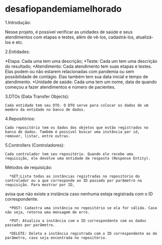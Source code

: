 # desafiopandemiamelhorado

1.Introdução:

  Nesse projeto, é possível verificar as unidades de saúde e seus atendimentos com etapas e testes, além de vê-los, cadastrá-los, atualizá-los e etc.

2.Entidades:

  *Etapa: Cada uma tem uma descrição;
  *Teste: Cada um tem uma descrição do resultado;
  *Atendimento: Cada atendimento tem suas etapas e testes. Elas podem ou não estarem relacionadas com pandemia ou sem possibilidade de contágio. Elas também tem sua data
inicial e tempo de atendimento.
  *Unidade de saúde: Cada uma tem um nome, data de quando começou a fazer atendimentos e número de pacientes.

3.DTOs (Data Transfer Objects):

    Cada entidade tem seu DTO. O DTO serve para colocar os dados de um membro da entidade no banco de dados.
  
4.Repositórios:

    Cada repositório tem os dados dos objetos que estão registrados no banco de dados. Também é possível buscar uma instância por id, remover, listar, entre outras.
  
5.Controllers (Controladores):

    Cada controlador tem seu repositório. Quando ele recebe uma requisição, ele devolve uma entidade de resposta (Response Entity).
  Métodos de requisição:
  
      *GET:Lista todas as instâncias registradas no repositório do controlador ou a que corresponde ao ID passado por parâmetro na requisição. Para mostrar por ID,
  avisa que não existe a instância caso nenhuma esteja registrada com o ID correspondente.
  
      *POST: Cadastra uma instância no repositório se ela for válida. Caso não seja, retorna uma mensagem de erro.
  
      *PUT: Atualiza a instância com o ID correspondente com os dados passados por parâmetro.
  
      *DELETE: Deleta a instância registrada com o ID correspondente ao do parâmetro, caso seja encontrada no repositório.
